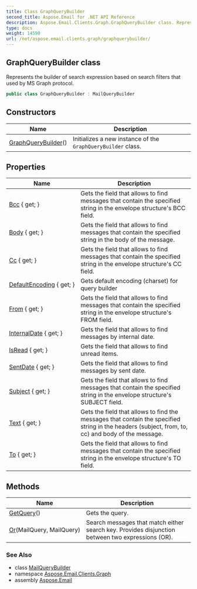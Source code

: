 ```yaml
---
title: Class GraphQueryBuilder
second_title: Aspose.Email for .NET API Reference
description: Aspose.Email.Clients.Graph.GraphQueryBuilder class. Represents the builder of search expression based on search filters that used by MS Graph protocol
type: docs
weight: 14590
url: /net/aspose.email.clients.graph/graphquerybuilder/
---
```

## GraphQueryBuilder class

Represents the builder of search expression based on search filters that used by MS Graph protocol.

```csharp
public class GraphQueryBuilder : MailQueryBuilder
```

## Constructors

| Name | Description |
| --- | --- |
| [GraphQueryBuilder](graphquerybuilder/)() | Initializes a new instance of the `GraphQueryBuilder` class. |

## Properties

| Name | Description |
| --- | --- |
| [Bcc](../../aspose.email.tools.search/mailquerybuilder/bcc/) { get; } | Gets the field that allows to find messages that contain the specified string in the envelope structure's BCC field. |
| [Body](../../aspose.email.tools.search/mailquerybuilder/body/) { get; } | Gets the field that allows to find messages that contain the specified string in the body of the message. |
| [Cc](../../aspose.email.tools.search/mailquerybuilder/cc/) { get; } | Gets the field that allows to find messages that contain the specified string in the envelope structure's CC field. |
| [DefaultEncoding](../../aspose.email.tools.search/mailquerybuilder/defaultencoding/) { get; } | Gets default encoding (charset) for query builder |
| [From](../../aspose.email.tools.search/mailquerybuilder/from/) { get; } | Gets the field that allows to find messages that contain the specified string in the envelope structure's FROM field. |
| [InternalDate](../../aspose.email.tools.search/mailquerybuilder/internaldate/) { get; } | Gets the field that allows to find messages by internal date. |
| [IsRead](../../aspose.email.clients.graph/graphquerybuilder/isread/) { get; } | Gets the field that allows to find unread items. |
| [SentDate](../../aspose.email.tools.search/mailquerybuilder/sentdate/) { get; } | Gets the field that allows to find messages by sent date. |
| [Subject](../../aspose.email.tools.search/mailquerybuilder/subject/) { get; } | Gets the field that allows to find messages that contain the specified string in the envelope structure's SUBJECT field. |
| [Text](../../aspose.email.tools.search/mailquerybuilder/text/) { get; } | Gets the field that allows to find the messages that contain the specified string in the headers (subject, from, to, cc) and body of the message. |
| [To](../../aspose.email.tools.search/mailquerybuilder/to/) { get; } | Gets the field that allows to find messages that contain the specified string in the envelope structure's TO field. |

## Methods

| Name | Description |
| --- | --- |
| [GetQuery](../../aspose.email.tools.search/mailquerybuilder/getquery/)() | Gets the query. |
| [Or](../../aspose.email.tools.search/mailquerybuilder/or/)(MailQuery, MailQuery) | Search messages that match either search key. Provides disjunction between two expressions (OR). |

### See Also

* class [MailQueryBuilder](../../aspose.email.tools.search/mailquerybuilder/)
* namespace [Aspose.Email.Clients.Graph](../../aspose.email.clients.graph/)
* assembly [Aspose.Email](../../)


